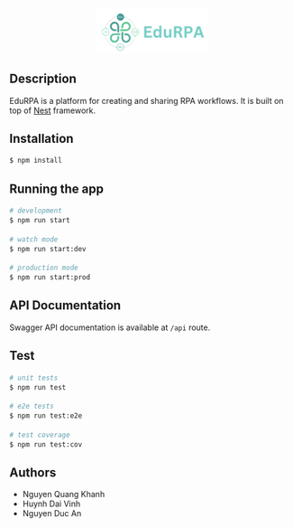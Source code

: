 <p align="center">
  <img src="./public/logo.svg" width="200" alt="EduRPA Logo" />
</p>

## Description

EduRPA is a platform for creating and sharing RPA workflows. It is built on top of [Nest](https://docs.nestjs.com/) framework.

## Installation

```bash
$ npm install
```

## Running the app

```bash
# development
$ npm run start

# watch mode
$ npm run start:dev

# production mode
$ npm run start:prod
```

## API Documentation
Swagger API documentation is available at `/api` route.

## Test

```bash
# unit tests
$ npm run test

# e2e tests
$ npm run test:e2e

# test coverage
$ npm run test:cov
```

## Authors
- Nguyen Quang Khanh
- Huynh Dai Vinh
- Nguyen Duc An
